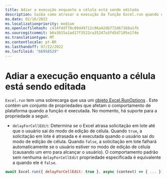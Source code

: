 ```yaml
---
title: Adiar a execução enquanto a célula está sendo editada
description: Saiba como atrasar a execução da função Excel.run quando uma célula está sendo editada.
ms.date: 02/16/2022
ms.localizationpriority: medium
ms.openlocfilehash: c434fddf70c89d49712c96a42db772d67168a1fb
ms.sourcegitcommit: b6a3815a1ad17f3522ca35247a3fd5d7105e174e
ms.translationtype: MT
ms.contentlocale: pt-BR
ms.lasthandoff: 07/22/2022
ms.locfileid: "66958529"
---
```

# <a name="delay-execution-while-cell-is-being-edited"></a>Adiar a execução enquanto a célula está sendo editada

`Excel.run` tem uma sobrecarga que usa um [objeto Excel.RunOptions](/javascript/api/excel/excel.runoptions) . Este contém um conjunto de propriedades que afetam o comportamento de plataforma quando a função é executada. No momento, há suporte para a propriedade a seguir.

- `delayForCellEdit`: Determina se o Excel atrasa solicitação em lote até que o usuário sai do modo de edição de célula. Quando `true`, a solicitação em lote é atrasada e é executada quando o usuário sai do modo de edição de célula. Quando `false`, a solicitação em lote falhará automaticamente se o usuário estiver no modo de edição de célula (causando um erro para alcançar o usuário). O comportamento padrão sem nenhuma `delayForCellEdit` propriedade especificada é equivalente a quando ele é `false`.

```js
await Excel.run({ delayForCellEdit: true }, async (context) => { ... });
```
